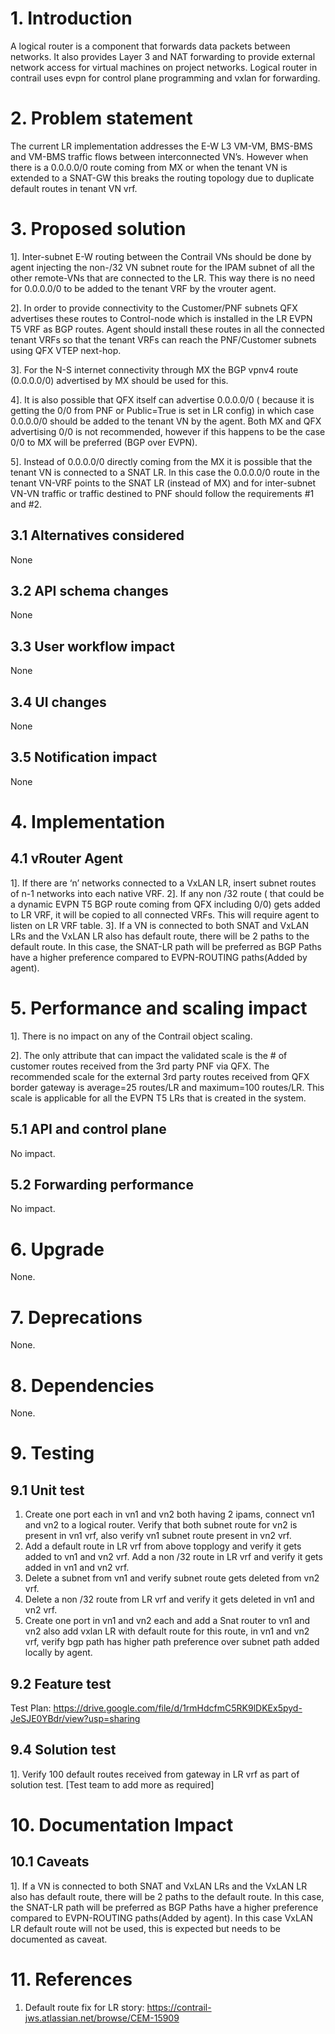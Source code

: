 
# 1. Introduction

A logical router is a  component that forwards data packets between networks. It also provides Layer 3 and NAT forwarding to provide external network access for virtual machines on project networks. Logical router in contrail uses evpn for control plane programming and vxlan for forwarding.

# 2. Problem statement

The current LR implementation addresses the E-W L3 VM-VM, BMS-BMS and VM-BMS traffic flows between interconnected VN’s. However when there is a 0.0.0.0/0 route coming from MX or when the tenant VN is extended to a SNAT-GW this breaks the routing topology due to duplicate default routes in tenant VN vrf.

# 3. Proposed solution

1]. Inter-subnet E-W routing between the Contrail VNs should be done by agent injecting the non-/32 VN subnet route for the IPAM subnet of all the other remote-VNs that are connected to the LR. This way there is no need for 0.0.0.0/0 to be added to the tenant VRF by the  vrouter agent.

2]. In order to provide connectivity to the Customer/PNF subnets QFX advertises these routes to Control-node which is installed in the LR EVPN T5 VRF as BGP routes. Agent should install these routes in all the connected tenant VRFs so that the tenant VRFs can reach the PNF/Customer subnets using QFX VTEP next-hop.

3]. For the N-S internet connectivity through MX the BGP vpnv4 route (0.0.0.0/0) advertised by MX should be used for this.

4]. It is also possible that QFX itself can advertise 0.0.0.0/0 ( because it is getting the 0/0 from PNF or Public=True is set in LR config) in which case 0.0.0.0/0 should be added to the tenant VN by the agent. Both MX and QFX advertising 0/0 is not recommended, however if this happens to be the case 0/0 to MX will be preferred (BGP over EVPN).

5]. Instead of 0.0.0.0/0 directly coming from the MX it is possible that the tenant VN is connected to a SNAT LR. In this case the 0.0.0.0/0 route in the tenant VN-VRF points to the SNAT LR (instead of MX) and for inter-subnet VN-VN traffic or traffic destined to PNF should follow the requirements #1 and #2.

## 3.1 Alternatives considered

None

## 3.2 API schema changes

None

## 3.3 User workflow impact

None

## 3.4 UI changes

None

## 3.5 Notification impact

None

# 4. Implementation

## 4.1 vRouter Agent

1]. If there are ‘n’ networks connected to a VxLAN LR, insert subnet routes of n-1 networks into each native VRF.
2]. If any non /32 route ( that could be a dynamic EVPN T5 BGP route coming from QFX including 0/0) gets added to LR VRF, it will be copied to all connected VRFs. This will require agent to listen on LR VRF table.
3]. If a VN is connected to both SNAT and VxLAN LRs and the VxLAN LR also has default route, there will be 2 paths to the default route.
In this case, the SNAT-LR path will be preferred as BGP Paths have a higher preference compared to EVPN-ROUTING paths(Added by agent).

# 5. Performance and scaling impact

1]. There is no impact on any of the Contrail object scaling.

2]. The only attribute that can impact the validated scale is the # of customer routes received from the 3rd party PNF via QFX. The recommended scale for the external 3rd party routes received from QFX border gateway is average=25 routes/LR and maximum=100 routes/LR. This scale is applicable for all the EVPN T5 LRs that is created in the system.

## 5.1 API and control plane

No impact.

## 5.2 Forwarding performance

No impact.

# 6. Upgrade

None.

# 7. Deprecations

None.

# 8. Dependencies

None.

# 9. Testing

## 9.1 Unit test
1.  Create one port each in vn1 and vn2 both having 2 ipams, connect vn1 and vn2 to a logical router.
    Verify that both subnet route for vn2 is present in vn1 vrf, also verify vn1 subnet route present
    in vn2 vrf.
2.  Add a default route in LR vrf from above topplogy and verify it gets added to vn1 and vn2 vrf.
    Add a non /32 route in LR vrf and verify it gets added in vn1 and vn2 vrf.
3.  Delete a subnet from vn1 and verify subnet route gets deleted from vn2 vrf.
4.  Delete a non /32 route from LR vrf and verify it gets deleted in vn1 and vn2 vrf. 
5.  Create one port in vn1 and vn2 each and add a Snat router to vn1 and vn2 also add
    vxlan LR with default route for this route, in vn1 and vn2 vrf, verify bgp path
    has higher path preference over subnet path added locally by agent.

## 9.2 Feature test

Test Plan: https://drive.google.com/file/d/1rmHdcfmC5RK9lDKEx5pyd-JeSJE0YBdr/view?usp=sharing

## 9.4 Solution test

1]. Verify 100 default routes received from gateway in LR vrf as part of solution test.
[Test team to add more as required]

# 10. Documentation Impact

## 10.1 Caveats

1]. If a VN is connected to both SNAT and VxLAN LRs and the VxLAN LR also has default route, there will be 2 paths to the default route.
In this case, the SNAT-LR path will be preferred as BGP Paths have a higher preference compared to EVPN-ROUTING paths(Added by agent).
In this case VxLAN LR default route will not be used, this is expected but needs to be documented as caveat.

# 11. References

1. Default route fix for LR story: https://contrail-jws.atlassian.net/browse/CEM-15909

